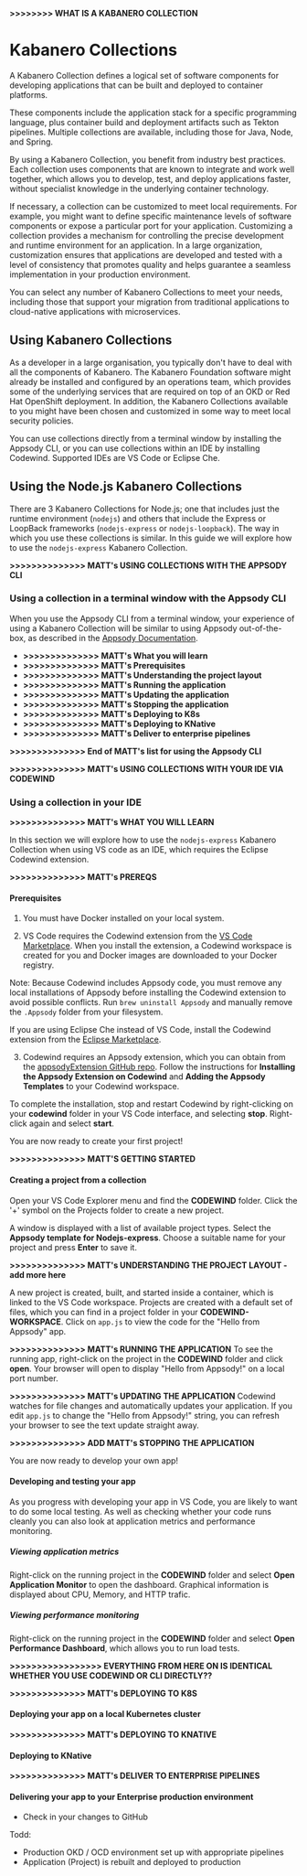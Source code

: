 
**>>>>>>>> WHAT IS A KABANERO COLLECTION**

# Kabanero Collections

A Kabanero Collection defines a logical set of software components for developing applications that can be built and deployed to container platforms.

These components include the application stack for a specific programming language, plus container build and deployment artifacts such as Tekton pipelines. Multiple collections are available, including those for Java, Node, and Spring.

By using a Kabanero Collection, you benefit from industry best practices. Each collection uses components that are known to integrate and work well together, which allows you to develop, test, and deploy applications faster, without specialist knowledge in the underlying container technology.

If necessary, a collection can be customized to meet local requirements. For example, you might want to define specific maintenance levels of software components or expose a particular port for your application. Customizing a collection provides a mechanism for controlling the precise development and runtime environment for an application. In a large organization, customization ensures that applications are developed and tested with a level of consistency that promotes quality and helps guarantee a seamless implementation in your production environment.

You can select any number of Kabanero Collections to meet your needs, including those that support your migration from traditional applications to cloud-native applications with microservices.

## Using Kabanero Collections

As a developer in a large organisation, you typically don't have to deal with all the components of Kabanero. The Kabanero Foundation software might already be installed and configured by an operations team, which provides some of the underlying services that are required on top of an OKD or Red Hat OpenShift deployment. In addition, the Kabanero Collections available to you might have been chosen and customized in some way to meet local security policies.

You can use collections directly from a terminal window by installing the Appsody CLI, or you can use collections within an IDE by installing Codewind. Supported IDEs are VS Code or Eclipse Che.

## Using the Node.js Kabanero Collections

There are 3 Kabanero Collections for Node.js; one that includes just the runtime environment (`nodejs`) and others that include the Express or LoopBack frameworks (`nodejs-express` or `nodejs-loopback`). The way in which you use these collections is similar. In this guide we will explore how to use the `nodejs-express` Kabanero Collection.

**>>>>>>>>>>>>>> MATT's USING COLLECTIONS WITH THE APPSODY CLI**

### Using a collection in a terminal window with the Appsody CLI

When you use the Appsody CLI from a terminal window, your experience of using a Kabanero Collection will be similar to using Appsody out-of-the-box, as described in the [Appsody Documentation](https://appsody.dev/docs).

- **>>>>>>>>>>>>>> MATT's What you will learn**
- **>>>>>>>>>>>>>> MATT's Prerequisites**
- **>>>>>>>>>>>>>> MATT's Understanding the project layout**
- **>>>>>>>>>>>>>> MATT's Running the application**
- **>>>>>>>>>>>>>> MATT's Updating the application**
- **>>>>>>>>>>>>>> MATT's Stopping the application**
- **>>>>>>>>>>>>>> MATT's Deploying to K8s**
- **>>>>>>>>>>>>>> MATT's Deploying to KNative**
- **>>>>>>>>>>>>>> MATT's Deliver to enterprise pipelines**

**>>>>>>>>>>>>>> End of MATT's list for using the Appsody CLI**


**>>>>>>>>>>>>>> MATT's USING COLLECTIONS WITH YOUR IDE VIA CODEWIND**
### Using a collection in your IDE

**>>>>>>>>>>>>>> MATT's WHAT YOU WILL LEARN**

 In this section we will explore how to use the `nodejs-express` Kabanero Collection when using VS code as an IDE, which requires the Eclipse Codewind  extension.

**>>>>>>>>>>>>>> MATT's PREREQS**

#### Prerequisites

1) You must have Docker installed on your local system.

2) VS Code requires the Codewind extension from the [VS Code Marketplace](https://marketplace.visualstudio.com/items?itemName=IBM.codewind). When you install the extension, a Codewind workspace is created for you and Docker images are downloaded to your Docker registry.

Note: Because Codewind includes Appsody code, you must remove any local installations of Appsody before installing the Codewind extension to avoid possible conflicts. Run `brew uninstall Appsody` and manually remove the `.Appsody` folder from your filesystem.

If you are using Eclipse Che instead of VS Code, install the Codewind extension from the [Eclipse Marketplace](https://marketplace.eclipse.org/content/codewind).

3) Codewind requires an Appsody extension, which you can obtain from the [appsodyExtension GitHub repo](https://github.com/kabanero-io/appsodyExtension). Follow the instructions for **Installing the Appsody Extension on Codewind** and **Adding the Appsody Templates** to your Codewind workspace.

To complete the installation, stop and restart Codewind by right-clicking on your **codewind** folder in your VS Code interface, and selecting **stop**. Right-click again and select **start**.

You are now ready to create your first project!

**>>>>>>>>>>>>>> MATT'S GETTING STARTED**

#### Creating a project from a collection

Open your VS Code Explorer menu and find the **CODEWIND** folder. Click the '+' symbol on the Projects folder to create a new project.

A window is displayed with a list of available project types. Select the **Appsody template for Nodejs-express**. Choose a suitable name for your project and press **Enter** to save it.

<!--NOTE: In a large organisation, you might be given a specific location for choosing your development stack. These stacks might be customized to meet local requirements.-->

**>>>>>>>>>>>>>> MATT's UNDERSTANDING THE PROJECT LAYOUT - add more here**

A new project is created, built, and started inside a container, which is linked to the VS Code workspace. Projects are created with a default set of files, which you can find in a project folder in your **CODEWIND-WORKSPACE**. Click on `app.js` to view the code for the "Hello from Appsody" app.

**>>>>>>>>>>>>>> MATT's RUNNING THE APPLICATION**
To see the running app, right-click on the project in the **CODEWIND** folder and click **open**. Your browser will open to display "Hello from Appsody!" on a local port number.

**>>>>>>>>>>>>>> MATT's UPDATING THE APPLICATION**
Codewind watches for file changes and automatically updates your application. If you edit `app.js` to change the "Hello from Appsody!" string, you can refresh your browser to see the text update straight away.

**>>>>>>>>>>>>>> ADD MATT's STOPPING THE APPLICATION**


You are now ready to develop your own app!

#### Developing and testing your app

As you progress with developing your app in VS Code, you are likely to want to do some local testing. As well as checking whether your code runs cleanly you can also look at application metrics and performance monitoring.

##### Viewing application metrics

Right-click on the running project in the **CODEWIND** folder and select **Open Application Monitor** to open the  dashboard. Graphical information is displayed about CPU, Memory, and HTTP trafic.

##### Viewing performance monitoring

Right-click on the running project in the **CODEWIND** folder and select **Open Performance Dashboard**, which allows you to run load tests.

**>>>>>>>>>>>>>>>>> EVERYTHING FROM HERE ON IS IDENTICAL WHETHER YOU USE CODEWIND OR CLI DIRECTLY??**

**>>>>>>>>>>>>>> MATT's DEPLOYING TO K8S**
#### Deploying your app on a local Kubernetes cluster

**>>>>>>>>>>>>>> MATT's DEPLOYING TO KNATIVE**
#### Deploying to KNative

**>>>>>>>>>>>>>> MATT's DELIVER TO ENTERPRISE PIPELINES**
#### Delivering your app to your Enterprise production environment

- Check in your changes to GitHub

Todd:
- Production OKD / OCD environment set up with appropriate pipelines
- Application (Project) is rebuilt and deployed to production
